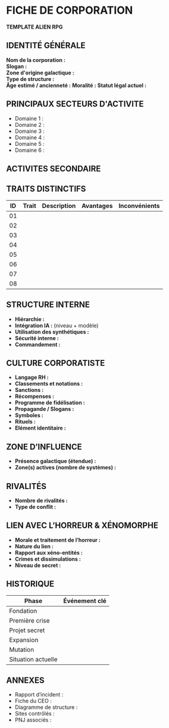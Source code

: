 # FICHE DE CORPORATION

**TEMPLATE ALIEN RPG**

## IDENTITÉ GÉNÉRALE
**Nom de la corporation :**  
**Slogan :**  
**Zone d'origine galactique :**  
**Type de structure :**  
**Âge estimé / ancienneté :**
**Moralité :**
**Statut légal actuel :**  

## PRINCIPAUX SECTEURS D'ACTIVITE
- Domaine 1 :
- Domaine 2 :
- Domaine 3 :
- Domaine 4 :
- Domaine 5 :
- Domaine 6 :

## ACTIVITES SECONDAIRE


## TRAITS DISTINCTIFS
| ID | Trait                  | Description                        | Avantages            | Inconvénients          |
|----|------------------------|------------------------------------|----------------------|------------------------|
| 01 |                        |                                    |                      |                        |
| 02 |                        |                                    |                      |                        |
| 03 |                        |                                    |                      |                        |
| 04 |                        |                                    |                      |                        |
| 05 |                        |                                    |                      |                        |
| 06 |                        |                                    |                      |                        |
| 07 |                        |                                    |                      |                        |
| 08 |                        |                                    |                      |                        |

## STRUCTURE INTERNE
- **Hiérarchie :**
- **Intégration IA :** (niveau + modèle)
- **Utilisation des synthétiques :**
- **Sécurité interne :**
- **Commandement :**

## CULTURE CORPORATISTE
- **Langage RH :**
- **Classements et notations :**
- **Sanctions :**
- **Récompenses :**
- **Programme de fidélisation :**
- **Propagande / Slogans :**
- **Symboles :**
- **Rituels :**
- **Elément identitaire :**

## ZONE D’INFLUENCE
- **Présence galactique (étendue) :**
- **Zone(s) actives (nombre de systèmes) :**

## RIVALITÉS
- **Nombre de rivalités :**
- **Type de conflit :**

## LIEN AVEC L’HORREUR & XÉNOMORPHE
- **Morale et traitement de l’horreur :**
- **Nature du lien :**
- **Rapport aux xéno-entités :**
- **Crimes et dissimulations :**
- **Niveau de secret :**

## HISTORIQUE
| Phase                  | Événement clé                                               |
|------------------------|-------------------------------------------------------------|
| Fondation              |                                                             |
| Première crise         |                                                             |
| Projet secret          |                                                             |
| Expansion              |                                                             |
| Mutation               |                                                             |
| Situation actuelle     |                                                             |

## ANNEXES
- Rapport d’incident :
- Fiche du CEO :
- Diagramme de structure :
- Sites contrôlés :
- PNJ associés :
